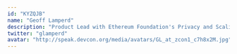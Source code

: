 ```yaml
---
id: "KYZQJB"
name: "Geoff Lamperd"
description: "Product Lead with Ethereum Foundation's Privacy and Scaling Explorations group."
twitter: "glamperd"
avatar: "http://speak.devcon.org/media/avatars/GL_at_zcon1_c7h8x2M.jpg"
---
```

